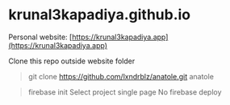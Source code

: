 # krunal3kapadiya.github.io
Personal website: [https://krunal3kapadiya.app](https://krunal3kapadiya.app)

Clone this repo outside website folder 
> git clone https://github.com/lxndrblz/anatole.git anatole



> firebase init
Select project
> single page No
> firebase deploy